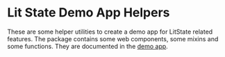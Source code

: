 # Lit State Demo App Helpers

These are some helper utilities to create a demo app for LitState related
features. The package contains some web components, some mixins and some
functions. They are documented in the
[demo app](https://gitaarik.github.io/lit-state-demo-app-helpers/demo-app/build/).
